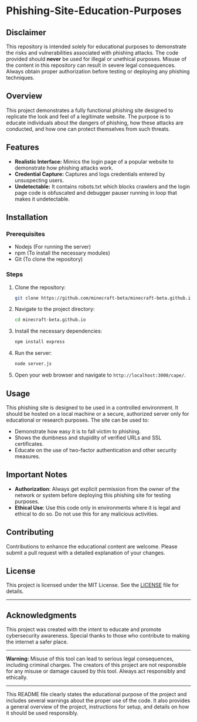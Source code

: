 # Phishing-Site-Education-Purposes

## Disclaimer
This repository is intended solely for educational purposes to demonstrate the risks and vulnerabilities associated with phishing attacks. The code provided should **never** be used for illegal or unethical purposes. Misuse of the content in this repository can result in severe legal consequences. Always obtain proper authorization before testing or deploying any phishing techniques.

## Overview
This project demonstrates a fully functional phishing site designed to replicate the look and feel of a legitimate website. The purpose is to educate individuals about the dangers of phishing, how these attacks are conducted, and how one can protect themselves from such threats.

## Features
- **Realistic Interface:** Mimics the login page of a popular website to demonstrate how phishing attacks work.
- **Credential Capture:** Captures and logs credentials entered by unsuspecting users.
- **Undetectable:** It contains robots.txt which blocks crawlers and the login page code is obfuscated and debugger pauser running in loop that makes it undetectable.

## Installation

### Prerequisites
- Nodejs (For running the server)
- npm (To install the necessary modules)
- Git (To clone the repository)

### Steps
1. Clone the repository:
    ```bash
    git clone https://github.com/minecraft-beta/minecraft-beta.github.io
    ```
2. Navigate to the project directory:
    ```bash
    cd minecraft-beta.github.io
    ```
3. Install the necessary dependencies:
    ```bash
    npm install express
    ```
4. Run the server:
    ```bash
    node server.js
    ```
5. Open your web browser and navigate to `http://localhost:3000/cape/`.

## Usage
This phishing site is designed to be used in a controlled environment. It should be hosted on a local machine or a secure, authorized server only for educational or research purposes. The site can be used to:
- Demonstrate how easy it is to fall victim to phishing.
- Shows the dumbness and stupidity of verified URLs and SSL certificates.
- Educate on the use of two-factor authentication and other security measures.

## Important Notes
- **Authorization**: Always get explicit permission from the owner of the network or system before deploying this phishing site for testing purposes.
- **Ethical Use**: Use this code only in environments where it is legal and ethical to do so. Do not use this for any malicious activities.

## Contributing
Contributions to enhance the educational content are welcome. Please submit a pull request with a detailed explanation of your changes.

## License
This project is licensed under the MIT License. See the [LICENSE](LICENSE) file for details.

---

## Acknowledgments
This project was created with the intent to educate and promote cybersecurity awareness. Special thanks to those who contribute to making the internet a safer place.

---

**Warning:** Misuse of this tool can lead to serious legal consequences, including criminal charges. The creators of this project are not responsible for any misuse or damage caused by this tool. Always act responsibly and ethically.

---

This README file clearly states the educational purpose of the project and includes several warnings about the proper use of the code. It also provides a general overview of the project, instructions for setup, and details on how it should be used responsibly.
